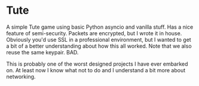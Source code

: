 # Tute
A simple Tute game using basic Python asyncio and vanilla stuff. Has a nice feature of semi-security. Packets are encrypted, but I wrote it in house. Obviously you'd use SSL in a professional environment, but I wanted to get a bit of a better understanding about how this all worked. Note that we also reuse the same keypair. BAD.

This is probably one of the worst designed projects I have ever embarked on. At least now I know what not to do and I understand a bit more about networking.
